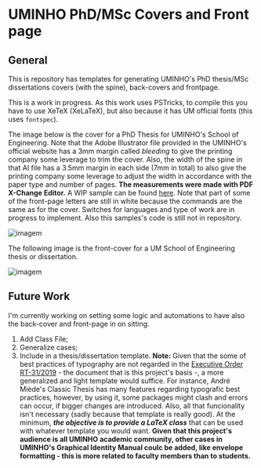 # UMINHO PhD/MSc Covers and Front page

## General 

This is repository has templates for generating UMINHO's PhD thesis/MSc dissertations covers (with the spine), back-covers and frontpage.

This is a work in progress. As this work uses PSTricks, to compile this you have to use XeTeX (XeLaTeX), but also because it has UM official fonts (this uses `fontspec`).

The image below is the cover for a PhD Thesis for UMINHO's School of Engineering. Note that the Adobe Illustrator file provided in the UMINHO's official website has a 3mm margin called *bleeding* to give the printing company some leverage to trim the cover. Also, the width of the spine in that AI file has a 3.5mm margin in each side (7mm in total) to also give the printing company some leverage to adjust the width in accordance with the paper type and number of pages. **The measurements were made with PDF X-Change Editor.** A WIP sample can be found [here](https://github.com/b-pereira/UMINHO-PHD-MSc-Covers/raw/main/UMINHO%20-%20Covers%20WIP.pdf). Note that part of some of the front-page letters are still in white because the commands are the same as for the cover. Switches for languages and type of work are in progress to implement. Also this samples's code is still not in repository.

![imagem](https://user-images.githubusercontent.com/944511/144550137-d5769a35-1cb7-4099-a44e-0273a6009470.png)

The following image is the front-cover for a UM School of Engineering thesis or dissertation. 

![imagem](https://user-images.githubusercontent.com/944511/144553355-568b7e34-7cb4-4ba2-bbad-aae150cccdce.png)

## Future Work

I'm currently working on setting some logic and automations to have also the back-cover and front-page in on sitting. 
1. Add Class File;
2. Generalize cases;
3. Include in a thesis/dissertation template. **Note:** Given that the some of best practices of typography are not regarded in the [Executive Order RT-31/2019](https://alunos.uminho.pt/PT/estudantes/Paginas/InfoUteisFormatacao.aspx) - the document that is this project's basis -, a more generalized and light template would suffice. For instance, André Miède's Classic Thesis has many features regarding typografic best practices, however, by using it, some packages might clash and errors can occur, if bigger changes are introduced. Also, all that funcionality isn't necessary (sadly because that template is really good). At the minimum, _**the objective is to provide a LaTeX class**_ that can be used with whatever template you would want. **Given that this project's audience is all UMINHO academic community, other cases in UMINHO's Graphical Identity Manual coulc be added, like envelope formatting - this is more related to faculty members than to students.**






